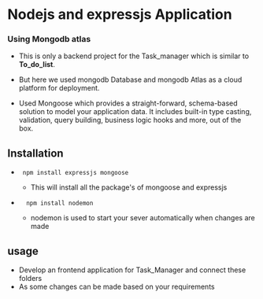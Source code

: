 # Nodejs and expressjs Application 
### Using Mongodb atlas
- This is  only a backend project for the Task_manager which is similar to **To_do_list**.

- But here we used mongodb Database and mongodb Atlas as a  cloud platform  for deployment.

- Used Mongoose which provides a straight-forward, schema-based solution to model your application data. It includes built-in type casting, validation, query building, business logic hooks and more, out of the box.

## Installation
-      npm install expressjs mongoose
    - This will install all the package's of mongoose and expressjs

-       npm install nodemon
    - nodemon is used to start your sever automatically when changes are made


## usage
- Develop an frontend application for Task_Manager and connect these folders
- As some changes can be made based on your requirements 
